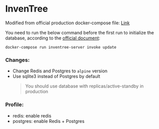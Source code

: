 # InvenTree

Modified from official production docker-compose file: [Link](https://github.com/inventree/InvenTree/blob/master/docker/production/docker-compose.yml)

You need to run the below command before the first run to initialize the database, according to the [official document](https://docs.inventree.org/en/latest/start/docker_prod/#initial-database-setup):

`docker-compose run inventree-server invoke update`

### Changes:
- Change Redis and Postgres to `alpine` version
- Use sqlite3 instead of Postgres by default
    > You should use database with replicas/active-standby in production

### Profile:
- redis: enable redis
- postgres: enable Redis + Postgres